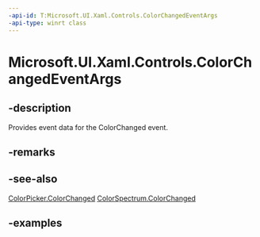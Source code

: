 ```yaml
---
-api-id: T:Microsoft.UI.Xaml.Controls.ColorChangedEventArgs
-api-type: winrt class
---
```


<!-- Class syntax.
public class ColorChangedEventArgs 
-->

# Microsoft.UI.Xaml.Controls.ColorChangedEventArgs

## -description

Provides event data for the ColorChanged event.

## -remarks

## -see-also

[ColorPicker.ColorChanged](colorpicker_colorchanged.md)
[ColorSpectrum.ColorChanged](colorspectrum_colorchanged.md)

## -examples

